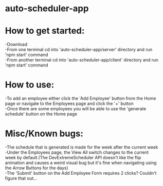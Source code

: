 # auto-scheduler-app

# How to get started:  
-Download  
-From one terminal cd into 'auto-scheduler-app/server' directory and run 'npm start' command  
-From another terminal cd into 'auto-scheduler-app/client' directory and run 'npm start' command  

# How to use:  
-To add an employee either click the 'Add Employee' button from the Home page or navigate to the Employees page and click the '+' button  
-Once there are some employees you will be able to use the 'generate schedule' button on the Home page  

# Misc/Known bugs:
-The schedule that is generated is made for the week after the current week  
-Under the Employees page, the View All switch changes to the current week by default.(The DevExtremeScheduler API doesn't like the flip animation and causes a weird visual bug but it's fine when navigating using the Arrow Buttons for the days)  
-The 'Submit' button on the Add Employee Form requires 2 clicks? Couldn't figure that out...
